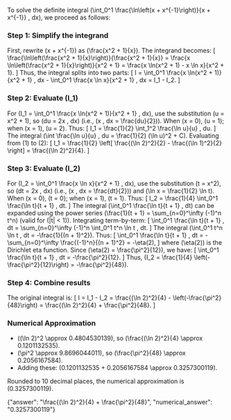 

To solve the definite integral \(\int_0^1 \frac{\ln\left(x + x^{-1}\right)}{x + x^{-1}} \, dx\), we proceed as follows:

### Step 1: Simplify the integrand
First, rewrite \(x + x^{-1}\) as \(\frac{x^2 + 1}{x}\). The integrand becomes:
\[
\frac{\ln\left(\frac{x^2 + 1}{x}\right)}{\frac{x^2 + 1}{x}} = \frac{x \ln\left(\frac{x^2 + 1}{x}\right)}{x^2 + 1} = \frac{x \ln(x^2 + 1) - x \ln x}{x^2 + 1}.
\]
Thus, the integral splits into two parts:
\[
I = \int_0^1 \frac{x \ln(x^2 + 1)}{x^2 + 1} \, dx - \int_0^1 \frac{x \ln x}{x^2 + 1} \, dx = I_1 - I_2.
\]

### Step 2: Evaluate \(I_1\)
For \(I_1 = \int_0^1 \frac{x \ln(x^2 + 1)}{x^2 + 1} \, dx\), use the substitution \(u = x^2 + 1\), so \(du = 2x \, dx\) (i.e., \(x \, dx = \frac{du}{2}\)). When \(x = 0\), \(u = 1\); when \(x = 1\), \(u = 2\). Thus:
\[
I_1 = \frac{1}{2} \int_1^2 \frac{\ln u}{u} \, du.
\]
The integral \(\int \frac{\ln u}{u} \, du = \frac{1}{2} (\ln u)^2 + C\). Evaluating from \(1\) to \(2\):
\[
I_1 = \frac{1}{2} \left[ \frac{(\ln 2)^2}{2} - \frac{(\ln 1)^2}{2} \right] = \frac{(\ln 2)^2}{4}.
\]

### Step 3: Evaluate \(I_2\)
For \(I_2 = \int_0^1 \frac{x \ln x}{x^2 + 1} \, dx\), use the substitution \(t = x^2\), so \(dt = 2x \, dx\) (i.e., \(x \, dx = \frac{dt}{2}\)) and \(\ln x = \frac{1}{2} \ln t\). When \(x = 0\), \(t = 0\); when \(x = 1\), \(t = 1\). Thus:
\[
I_2 = \frac{1}{4} \int_0^1 \frac{\ln t}{t + 1} \, dt.
\]
The integral \(\int_0^1 \frac{\ln t}{t + 1} \, dt\) can be expanded using the power series \(\frac{1}{t + 1} = \sum_{n=0}^\infty (-1)^n t^n\) (valid for \(|t| < 1\)). Integrating term-by-term:
\[
\int_0^1 \frac{\ln t}{t + 1} \, dt = \sum_{n=0}^\infty (-1)^n \int_0^1 t^n \ln t \, dt.
\]
The integral \(\int_0^1 t^n \ln t \, dt = -\frac{1}{(n + 1)^2}\). Thus:
\[
\int_0^1 \frac{\ln t}{t + 1} \, dt = -\sum_{n=0}^\infty \frac{(-1)^n}{(n + 1)^2} = -\eta(2),
\]
where \(\eta(2)\) is the Dirichlet eta function. Since \(\eta(2) = \frac{\pi^2}{12}\), we have:
\[
\int_0^1 \frac{\ln t}{t + 1} \, dt = -\frac{\pi^2}{12}.
\]
Thus, \(I_2 = \frac{1}{4} \left(-\frac{\pi^2}{12}\right) = -\frac{\pi^2}{48}\).

### Step 4: Combine results
The original integral is:
\[
I = I_1 - I_2 = \frac{(\ln 2)^2}{4} - \left(-\frac{\pi^2}{48}\right) = \frac{(\ln 2)^2}{4} + \frac{\pi^2}{48}.
\]

### Numerical Approximation
- \((\ln 2)^2 \approx 0.4804530139\), so \(\frac{(\ln 2)^2}{4} \approx 0.1201132535\).
- \(\pi^2 \approx 9.8696044011\), so \(\frac{\pi^2}{48} \approx 0.2056167584\).
- Adding these: \(0.1201132535 + 0.2056167584 \approx 0.3257300119\).

Rounded to 10 decimal places, the numerical approximation is \(0.3257300119\).

{"answer": "\\frac{(\\ln 2)^2}{4} + \\frac{\\pi^2}{48}", "numerical_answer": "0.3257300119"}